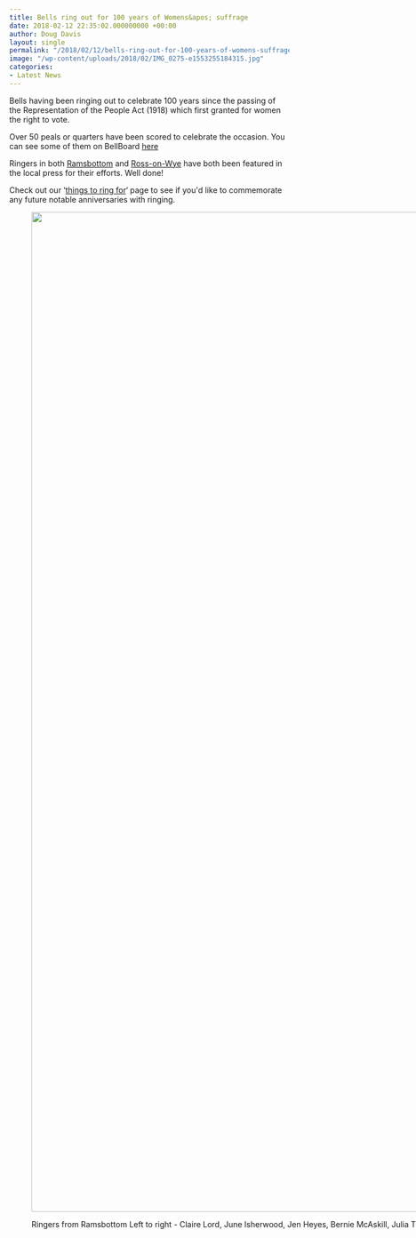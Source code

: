 ```yaml
---
title: Bells ring out for 100 years of Womens&apos; suffrage
date: 2018-02-12 22:35:02.000000000 +00:00
author: Doug Davis
layout: single
permalink: "/2018/02/12/bells-ring-out-for-100-years-of-womens-suffrage/"
image: "/wp-content/uploads/2018/02/IMG_0275-e1553255184315.jpg"
categories:
- Latest News
---
```

Bells having been ringing out to celebrate 100 years since the passing of the Representation of the People Act (1918) which first granted for women the right to vote.

Over 50 peals or quarters have been scored to celebrate the occasion. You can see some of them on BellBoard [here](http://bb.ringingworld.co.uk/event.php?id=7720)

Ringers in both [Ramsbottom](http://www.burytimes.co.uk/news/15986848.Church_bell_ringers_mark_centenary_of_women_getting_the_vote/) and [Ross-on-Wye](http://www.rossgazette.com/article.cfm?id=110936&headline=Ross-on-Wye%20bell%20ringers%20honour%20suffragettes&sectionIs=news&searchyear=2018) have both been featured in the local press for their efforts. Well done!

Check out our &#8216;[things to ring for](/services/pr/things-to-ring-for/)&#8216; page to see if you&apos;d like to commemorate any future notable anniversaries with ringing.<figure id="attachment_12437" aria-describedby="caption-attachment-12437" style="width: 2390px" class="wp-caption aligncenter">

<img loading="lazy" class="wp-image-12437 size-full" src="https://cccbr.org.uk/wp-content/uploads/2018/02/IMG_0275.jpg" alt="" width="2400" height="1800" /> <figcaption id="caption-attachment-12437" class="wp-caption-text">Ringers from Ramsbottom Left to right - Claire Lord, June Isherwood, Jen Heyes, Bernie McAskill, Julia Thomas, Debbie Willsea and Jill Millward</figcaption></figure>
